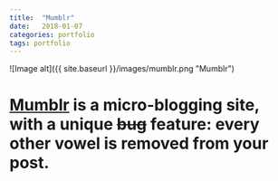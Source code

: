 ```yaml
---
title:  "Mumblr"
date:   2018-01-07
categories: portfolio
tags: portfolio
---
```

![Image alt]({{ site.baseurl }}/images/mumblr.png "Mumblr")


# [Mumblr](http://sleepy-shelf-87978.herokuapp.com) is a micro-blogging site, with a unique ~~bug~~ feature: every other vowel is removed from your post.

